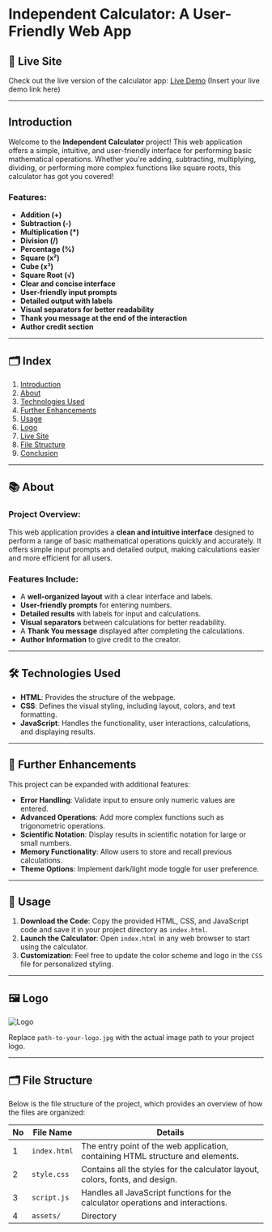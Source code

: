 
# Independent Calculator: A User-Friendly Web App

## 🚀 Live Site

Check out the live version of the calculator app: [Live Demo](#) (Insert your live demo link here)

---

## Introduction

Welcome to the **Independent Calculator** project! This web application offers a simple, intuitive, and user-friendly interface for performing basic mathematical operations. Whether you're adding, subtracting, multiplying, dividing, or performing more complex functions like square roots, this calculator has got you covered!

### Features:
- **Addition (+)**
- **Subtraction (-)**
- **Multiplication (*)**
- **Division (/)**
- **Percentage (%)**
- **Square (x²)**
- **Cube (x³)**
- **Square Root (√)**
- **Clear and concise interface**
- **User-friendly input prompts**
- **Detailed output with labels**
- **Visual separators for better readability**
- **Thank you message at the end of the interaction**
- **Author credit section**

---

## 🗂 Index

1. [Introduction](#introduction)
2. [About](#about)
3. [Technologies Used](#technologies-used)
4. [Further Enhancements](#further-enhancements)
5. [Usage](#usage)
6. [Logo](#logo)
7. [Live Site](#live-site)
8. [File Structure](#file-structure)
9. [Conclusion](#conclusion)

---

## 📚 About

### Project Overview:
This web application provides a **clean and intuitive interface** designed to perform a range of basic mathematical operations quickly and accurately. It offers simple input prompts and detailed output, making calculations easier and more efficient for all users.

### Features Include:
- A **well-organized layout** with a clear interface and labels.
- **User-friendly prompts** for entering numbers.
- **Detailed results** with labels for input and calculations.
- **Visual separators** between calculations for better readability.
- A **Thank You message** displayed after completing the calculations.
- **Author Information** to give credit to the creator.

---

## 🛠 Technologies Used

- **HTML**: Provides the structure of the webpage.
- **CSS**: Defines the visual styling, including layout, colors, and text formatting.
- **JavaScript**: Handles the functionality, user interactions, calculations, and displaying results.

---

## 🚀 Further Enhancements

This project can be expanded with additional features:

- **Error Handling**: Validate input to ensure only numeric values are entered.
- **Advanced Operations**: Add more complex functions such as trigonometric operations.
- **Scientific Notation**: Display results in scientific notation for large or small numbers.
- **Memory Functionality**: Allow users to store and recall previous calculations.
- **Theme Options**: Implement dark/light mode toggle for user preference.

---

## 📝 Usage

1. **Download the Code**: Copy the provided HTML, CSS, and JavaScript code and save it in your project directory as `index.html`.
2. **Launch the Calculator**: Open `index.html` in any web browser to start using the calculator.
3. **Customization**: Feel free to update the color scheme and logo in the `CSS` file for personalized styling.

---

## 🖼 Logo

![Logo](path-to-your-logo.jpg)

Replace `path-to-your-logo.jpg` with the actual image path to your project logo.

---

## 🗂 File Structure

Below is the file structure of the project, which provides an overview of how the files are organized:

| No | File Name       | Details                                                       |
|----|-----------------|---------------------------------------------------------------|
| 1  | `index.html`    | The entry point of the web application, containing HTML structure and elements. |
| 2  | `style.css`     | Contains all the styles for the calculator layout, colors, fonts, and design. |
| 3  | `script.js`     | Handles all JavaScript functions for the calculator operations and interactions. |
| 4  | `assets/`       | Directory 
